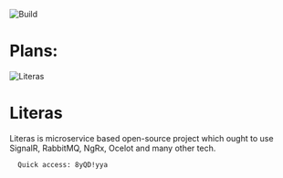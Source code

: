 ![Build](https://github.com/Steadfastie/Literas/workflows/.NET/badge.svg?branch=main)

# Plans:
![Literas](https://user-images.githubusercontent.com/68227124/218283590-67486bf0-d804-43b7-ac12-a042d55d07c8.png)


# Literas
Literas is microservice based open-source project which ought to use SignalR, RabbitMQ, NgRx, Ocelot and many other tech. 

      Quick access: 8yQD!yya
